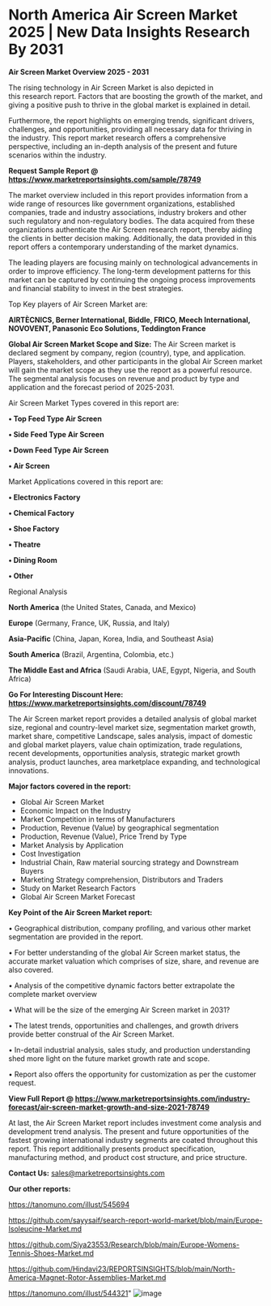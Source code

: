 # North America Air Screen Market 2025 | New Data Insights Research By 2031

<Strong> Air Screen Market Overview 2025 - 2031</strong>

The rising technology in Air Screen Market is also depicted in this research report. Factors that are boosting the growth of the market, and giving a positive push to thrive in the global market is explained in detail.

Furthermore, the report highlights on emerging trends, significant drivers, challenges, and opportunities, providing all necessary data for thriving in the industry. This report market research offers a comprehensive perspective, including an in-depth analysis of the present and future scenarios within the industry.

<strong>Request Sample Report @ <a href=https://www.marketreportsinsights.com/sample/78749>https://www.marketreportsinsights.com/sample/78749</a></strong>

The market overview included in this report provides information from a wide range of resources like government organizations, established companies, trade and industry associations, industry brokers and other such regulatory and non-regulatory bodies. The data acquired from these organizations authenticate the Air Screen research report, thereby aiding the clients in better decision making. Additionally, the data provided in this report offers a contemporary understanding of the market dynamics.

The leading players are focusing mainly on technological advancements in order to improve efficiency. The long-term development patterns for this market can be captured by continuing the ongoing process improvements and financial stability to invest in the best strategies.

Top Key players of Air Screen Market are:

<strong>AIRTÈCNICS, Berner International, Biddle, FRICO, Meech International, NOVOVENT, Panasonic Eco Solutions, Teddington France</strong>

<strong><b>Global Air Screen Market Scope and Size:</b></strong>
The Air Screen market is declared segment by company, region (country), type, and application. Players, stakeholders, and other participants in the global Air Screen market will gain the market scope as they use the report as a powerful resource. The segmental analysis focuses on revenue and product by type and application and the forecast period of 2025-2031.

Air Screen Market Types covered in this report are:

<strong>• Top Feed Type Air Screen

• Side Feed Type Air Screen

• Down Feed Type Air Screen

• Air Screen</strong>

Market Applications covered in this report are:

<strong>• Electronics Factory

• Chemical Factory

• Shoe Factory

• Theatre

• Dining Room

• Other</strong> 

Regional Analysis

<strong>North America</strong> (the United States, Canada, and Mexico)

<strong>Europe</strong> (Germany, France, UK, Russia, and Italy)

<strong>Asia-Pacific</strong> (China, Japan, Korea, India, and Southeast Asia)

<strong>South America</strong> (Brazil, Argentina, Colombia, etc.)

<strong>The Middle East and Africa</strong> (Saudi Arabia, UAE, Egypt, Nigeria, and South Africa)

<strong>Go For Interesting Discount Here: <a href=https://www.marketreportsinsights.com/discount/78749>https://www.marketreportsinsights.com/discount/78749</a></strong>

The Air Screen market report provides a detailed analysis of global market size, regional and country-level market size, segmentation market growth, market share, competitive Landscape, sales analysis, impact of domestic and global market players, value chain optimization, trade regulations, recent developments, opportunities analysis, strategic market growth analysis, product launches, area marketplace expanding, and technological innovations.

<strong><b>Major factors covered in the report:</b></strong>
<ul>
  <li>Global Air Screen Market </li>
  <li>Economic Impact on the Industry</li>
  <li>Market Competition in terms of Manufacturers</li>
  <li>Production, Revenue (Value) by geographical segmentation</li>
  <li>Production, Revenue (Value), Price Trend by Type</li>
  <li>Market Analysis by Application</li>
  <li>Cost Investigation</li>
  <li>Industrial Chain, Raw material sourcing strategy and Downstream Buyers</li>
  <li>Marketing Strategy comprehension, Distributors and Traders</li>
  <li>Study on Market Research Factors</li>
  <li>Global Air Screen Market Forecast</li>
</ul>

<strong><b>Key Point of the Air Screen Market report:</b></strong>

• Geographical distribution, company profiling, and various other market segmentation are provided in the report.

• For better understanding of the global Air Screen market status, the accurate market valuation which comprises of size, share, and revenue are also covered.

• Analysis of the competitive dynamic factors better extrapolate the complete market overview

• What will be the size of the emerging Air Screen market in 2031?

• The latest trends, opportunities and challenges, and growth drivers provide better construal of the Air Screen Market.

• In-detail industrial analysis, sales study, and production understanding shed more light on the future market growth rate and scope.

• Report also offers the opportunity for customization as per the customer request.

<strong><b>View Full Report @ <a href=https://www.marketreportsinsights.com/industry-forecast/air-screen-market-growth-and-size-2021-78749>https://www.marketreportsinsights.com/industry-forecast/air-screen-market-growth-and-size-2021-78749</a></b></strong>


At last, the Air Screen Market report includes investment come analysis and development trend analysis. The present and future opportunities of the fastest growing international industry segments are coated throughout this report. This report additionally presents product specification, manufacturing method, and product cost structure, and price structure.

<strong>Contact Us:</strong>
sales@marketreportsinsights.com

<strong>Our other reports:</strong>

<a href=https://tanomuno.com/illust/545694>https://tanomuno.com/illust/545694</a>

<a href=https://github.com/sayysaif/search-report-world-market/blob/main/Europe-Isoleucine-Market.md>https://github.com/sayysaif/search-report-world-market/blob/main/Europe-Isoleucine-Market.md</a>

<a href=https://github.com/Siya23553/Research/blob/main/Europe-Womens-Tennis-Shoes-Market.md>https://github.com/Siya23553/Research/blob/main/Europe-Womens-Tennis-Shoes-Market.md</a>

<a href=https://github.com/Hindavi23/REPORTSINSIGHTS/blob/main/North-America-Magnet-Rotor-Assemblies-Market.md>https://github.com/Hindavi23/REPORTSINSIGHTS/blob/main/North-America-Magnet-Rotor-Assemblies-Market.md</a>

<a href=https://tanomuno.com/illust/544321>https://tanomuno.com/illust/544321</a>"
![image](https://github.com/user-attachments/assets/028e684a-45e2-4b27-8265-c7a89e6351ef)
